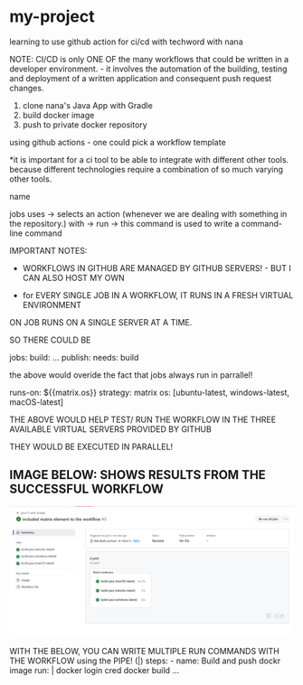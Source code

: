 # my-project
learning to use github action for ci/cd with techword with nana

NOTE: CI/CD is only ONE OF the many workflows that could be written in a developer environment. - it involves the automation of the building, testing and deployment of a written application and consequent push request changes.

1. clone nana's Java App with Gradle
2. build docker image 
3. push to private docker repository

using github actions - one could pick a workflow template

*it is important for a ci tool to be able to integrate with different other tools. because different technologies require a combination of so much varying other tools.


name

jobs
    uses -> selects an action (whenever we are dealing with something in the repository.)
    with -> 
    run -> this command is used to write a command-line command

IMPORTANT NOTES:
- WORKFLOWS IN GITHUB ARE MANAGED BY GITHUB SERVERS! - BUT I CAN ALSO HOST MY OWN

- for EVERY SINGLE JOB IN A WORKFLOW, IT RUNS IN A FRESH VIRTUAL ENVIRONMENT

ON JOB RUNS ON A SINGLE SERVER AT A TIME.

SO THERE COULD BE

jobs:
    build:
        ...
    publish:
        needs: build

the above would overide the fact that jobs always run in parrallel!


runs-on: ${{matrix.os}}
strategy:
    matrix
        os: [ubuntu-latest, windows-latest, macOS-latest]

THE ABOVE WOULD HELP TEST/ RUN THE WORKFLOW IN THE THREE AVAILABLE VIRTUAL SERVERS PROVIDED BY GITHUB

THEY WOULD BE EXECUTED IN PARALLEL!

## IMAGE BELOW: SHOWS RESULTS FROM THE SUCCESSFUL WORKFLOW
![alt text](image.png)



WITH THE BELOW, YOU CAN WRITE MULTIPLE RUN COMMANDS WITH THE WORKFLOW using the PIPE! (|)
    steps:
      - name: Build and push dockr image
        run: |
          docker login cred
          docker build ...